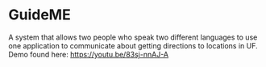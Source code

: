 # GuideME
A system that allows two people who speak two different languages to use one application to communicate about getting directions to locations in UF.
Demo found here: https://youtu.be/83sj-nnAJ-A
